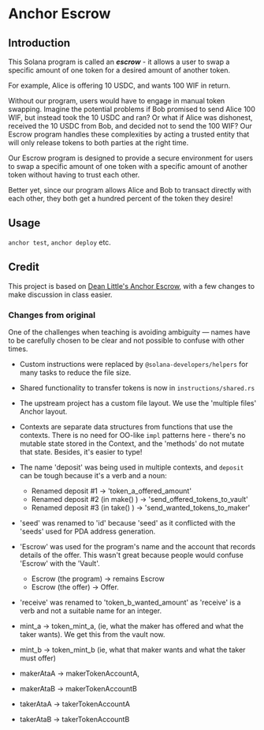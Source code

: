 # Anchor Escrow

## Introduction

This Solana program is called an **_escrow_** - it allows a user to swap a specific amount of one token for a desired amount of another token.

For example, Alice is offering 10 USDC, and wants 100 WIF in return.

Without our program, users would have to engage in manual token swapping. Imagine the potential problems if Bob promised to send Alice 100 WIF, but instead took the 10 USDC and ran? Or what if Alice was dishonest, received the 10 USDC from Bob, and decided not to send the 100 WIF? Our Escrow program handles these complexities by acting a trusted entity that will only release tokens to both parties at the right time.

Our Escrow program is designed to provide a secure environment for users to swap a specific amount of one token with a specific amount of another token without having to trust each other.

Better yet, since our program allows Alice and Bob to transact directly with each other, they both get a hundred percent of the token they desire!

## Usage

`anchor test`, `anchor deploy` etc.

## Credit

This project is based on [Dean Little's Anchor Escrow,](https://github.com/deanmlittle/anchor-escrow-2024) with a few changes to make discussion in class easier.

### Changes from original

One of the challenges when teaching is avoiding ambiguity — names have to be carefully chosen to be clear and not possible to confuse with other times.

- Custom instructions were replaced by `@solana-developers/helpers` for many tasks to reduce the file size.
- Shared functionality to transfer tokens is now in `instructions/shared.rs`
- The upstream project has a custom file layout. We use the 'multiple files' Anchor layout.
- Contexts are separate data structures from functions that use the contexts. There is no need for OO-like `impl` patterns here - there's no mutable state stored in the Context, and the 'methods' do not mutate that state. Besides, it's easier to type!
- The name 'deposit' was being used in multiple contexts, and `deposit` can be tough because it's a verb and a noun:

  - Renamed deposit #1 -> 'token_a_offered_amount'
  - Renamed deposit #2 (in make() ) -> 'send_offered_tokens_to_vault'
  - Renamed deposit #3 (in take() ) -> 'send_wanted_tokens_to_maker'

- 'seed' was renamed to 'id' because 'seed' as it conflicted with the 'seeds' used for PDA address generation.
- 'Escrow' was used for the program's name and the account that records details of the offer. This wasn't great because people would confuse 'Escrow' with the 'Vault'.

  - Escrow (the program) -> remains Escrow
  - Escrow (the offer) -> Offer.

- 'receive' was renamed to 'token_b_wanted_amount' as 'receive' is a verb and not a suitable name for an integer.
- mint_a -> token_mint_a, (ie, what the maker has offered and what the taker wants). We get this from the vault now.
- mint_b -> token_mint_b (ie, what that maker wants and what the taker must offer)
- makerAtaA -> makerTokenAccountA,
- makerAtaB -> makerTokenAccountB
- takerAtaA -> takerTokenAccountA
- takerAtaB -> takerTokenAccountB
